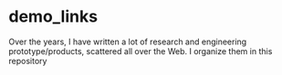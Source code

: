 # demo_links
Over the years, I have written a lot of research and engineering prototype/products, scattered all over the Web. I organize them in this repository
